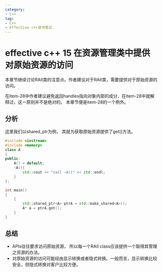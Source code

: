 ```yaml
---
category: 
- C++
tag:
- C++
- effective c++读书笔记
---
```


# effective c++ 15 在资源管理类中提供对原始资源的访问

本章节继续讨论RAII类的注意点。作者建议对于RAII类，需要提供对于原始资源的访问。

在item-28中作者建议避免返回handles指向对象内部的成分，在item-28中就解释过，这一原则并不是绝对的。 本章节便是item-28的一个例外。

## 分析

这里我们以shared_ptr为例， 其就为获取原始资源提供了get()方法。

```cpp
#include <iostream>
#include <memory>
class A
{
public:
	A() = default;
	~A(){
		std::cout << "call ~A()" << std::endl;
	}
};

int main()
{
	{
		std::shared_ptr<A> ptrA = std::make_shared<A>();		
		A* a = ptrA.get();
	}
}
```

## 总结
- APIs往往要求访问原始资源， 所以每一个RAII class应该提供一个取得其管理之资源的办法。
- 对原始资源的访问可能经由显示转换或者隐式转换。一般而言，显示转换比较安全，但隐式转换对客户比较方便。
